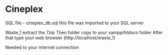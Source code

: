 # Cineplex

SQL file - cineplex_db.sql this file was imported to your SQL server

Waste_1 extract the 7zip Then folder copy to your xampp/htdocs folder After that type your web browser (http://localhost/waste_1)

Needed to your internet connection
